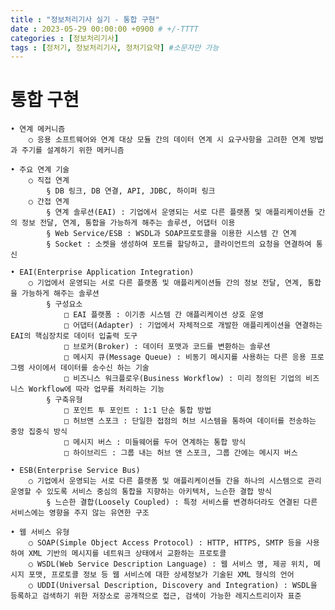 ```yaml
---
title : "정보처리기사 실기 - 통합 구현"
date : 2023-05-29 00:00:00 +0900 # +/-TTTT
categories : [정보처리기사]
tags : [정처기, 정보처리기사, 정처기요약] #소문자만 가능
---
```


# **통합 구현**


	• 연계 메커니즘
		○ 응용 소프트웨어와 연계 대상 모듈 간의 데이터 연계 시 요구사항을 고려한 연계 방법과 주기를 설계하기 위한 메커니즘
		
	• 주요 연계 기술
		○ 직접 연계
			§ DB 링크, DB 연결, API, JDBC, 하이퍼 링크
		○ 간접 연계
			§ 연계 솔루션(EAI) : 기업에서 운영되는 서로 다른 플랫폼 및 애플리케이션들 간의 정보 전달, 연계, 통합을 가능하게 해주는 솔루션, 어댑터 이용
			§ Web Service/ESB : WSDL과 SOAP프로토콜을 이용한 시스템 간 연계
			§ Socket : 소켓을 생성하여 포트를 할당하고, 클라이언트의 요청을 연결하여 통신
			
	• EAI(Enterprise Application Integration)
		○ 기업에서 운영되는 서로 다른 플랫폼 및 애플리케이션들 간의 정보 전달, 연계, 통합을 가능하게 해주는 솔루션
			§ 구성요소
				□ EAI 플랫폼 : 이기종 시스템 간 애플리케이션 상호 운영
				□ 어댑터(Adapter) : 기업에서 자체적으로 개발한 애플리케이션을 연결하는 EAI의 핵심장치로 데이터 입출력 도구
				□ 브로커(Broker) : 데이터 포맷과 코드를 변환하는 솔루션
				□ 메시지 큐(Message Queue) : 비동기 메시지를 사용하는 다른 응용 프로그램 사이에서 데이터를 송수신 하는 기술
				□ 비즈니스 워크플로우(Business Workflow) : 미리 정의된 기업의 비즈니스 Workflow에 따라 업무를 처리하는 기능
			§ 구축유형
				□ 포인트 투 포인트 : 1:1 단순 통합 방법
				□ 허브앤 스포크 : 단일한 접점의 허브 시스템을 통하여 데이터를 전송하는 중앙 집중식 방식
				□ 메시지 버스 : 미들웨어를 두어 연계하는 통합 방식
				□ 하이브리드 : 그룹 내는 허브 앤 스포크, 그룹 간에는 메시지 버스
				
	• ESB(Enterprise Service Bus)
		○ 기업에서 운영되는 서로 다른 플랫폼 및 애플리케이션들 간을 하나의 시스템으로 관리 운영할 수 있도록 서비스 중심의 통합을 지향하는 아키텍처, 느슨한 결합 방식
			§ 느슨한 결합(Loosely Coupled) : 특정 서비스를 변경하더라도 연결된 다른 서비스에는 영향을 주지 않는 유연한 구조
			
	• 웹 서비스 유형
		○ SOAP(Simple Object Access Protocol) : HTTP, HTTPS, SMTP 등을 사용하여 XML 기반의 메시지를 네트워크 상태에서 교환하는 프로토콜
		○ WSDL(Web Service Description Language) : 웹 서비스 명, 제공 위치, 메시지 포맷, 프로토콜 정보 등 웹 서비스에 대한 상세정보가 기술된 XML 형식의 언어
		○ UDDI(Universal Description, Discovery and Integration) : WSDL을 등록하고 검색하기 위한 저장소로 공개적으로 접근, 검색이 가능한 레지스트리이자 표준
